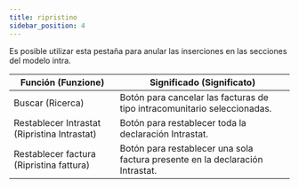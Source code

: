 ```yaml
---
title: ripristino
sidebar_position: 4
---
```


Es posible utilizar esta pestaña para anular las inserciones en las secciones del modelo intra.

| Función (Funzione) | Significado (Significato) |
| --- | --- |
| Buscar (Ricerca) | Botón para cancelar las facturas de tipo intracomunitario seleccionadas. |
| Restablecer Intrastat (Ripristina Intrastat) | Botón para restablecer toda la declaración Intrastat. |
| Restablecer factura (Ripristina fattura) | Botón para restablecer una sola factura presente en la declaración Intrastat. |